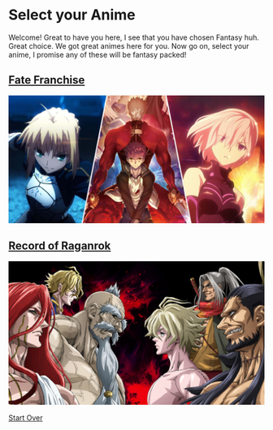 # Select your Anime
Welcome! Great to have you here, I see that you have chosen Fantasy huh. Great choice. We got great animes here for you. Now go on, select your anime, I promise any of these will be fantasy packed!
## [Fate Franchise](fate-franchise/main-page.md)
<img src="fate-franchise/image.jpg">

## [Record of Raganrok](ror.md)
<img src="image.2.jpg">

[Start Over](../README.md)